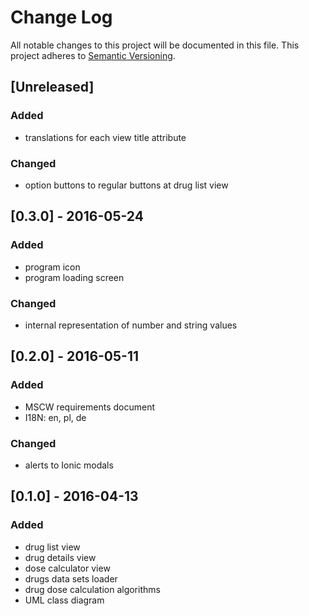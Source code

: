 # Change Log
All notable changes to this project will be documented in this file.
This project adheres to [Semantic Versioning](http://semver.org/).

## [Unreleased]
### Added
- translations for each view title attribute

### Changed
- option buttons to regular buttons at drug list view

## [0.3.0] - 2016-05-24
### Added
- program icon
- program loading screen

### Changed
- internal representation of number and string values

## [0.2.0] - 2016-05-11
### Added
- MSCW requirements document
- I18N: en, pl, de

### Changed
- alerts to Ionic modals

## [0.1.0] - 2016-04-13
### Added
- drug list view
- drug details view
- dose calculator view
- drugs data sets loader
- drug dose calculation algorithms
- UML class diagram